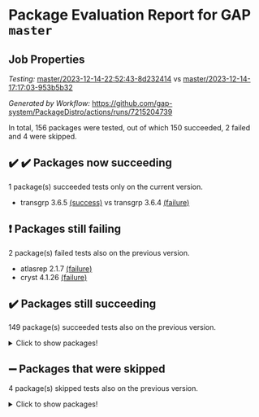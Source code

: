 # Package Evaluation Report for GAP `master`

## Job Properties

*Testing:* [master/2023-12-14-22:52:43-8d232414](https://github.com/gap-system/PackageDistro/blob/data/reports/master/2023-12-14-22:52:43-8d232414) vs [master/2023-12-14-17:17:03-953b5b32](https://github.com/gap-system/PackageDistro/blob/data/reports/master/2023-12-14-17:17:03-953b5b32)

*Generated by Workflow:* https://github.com/gap-system/PackageDistro/actions/runs/7215204739

In total, 156 packages were tested, out of which 150 succeeded, 2 failed and 4 were skipped.

## :heavy_check_mark: :heavy_check_mark: Packages now succeeding

1 package(s) succeeded tests only on the current version.
- transgrp 3.6.5 [(success)](https://github.com/gap-system/PackageDistro/actions/runs/7215204739/job/19659511145) vs transgrp 3.6.4 [(failure)](https://github.com/gap-system/PackageDistro/actions/runs/7211825591/job/19648880406)

## :exclamation: Packages still failing

2 package(s) failed tests also on the previous version.
- atlasrep 2.1.7 [(failure)](https://github.com/gap-system/PackageDistro/actions/runs/7215204739/job/19659473771)
- cryst 4.1.26 [(failure)](https://github.com/gap-system/PackageDistro/actions/runs/7215204739/job/19659481892)

## :heavy_check_mark: Packages still succeeding

149 package(s) succeeded tests also on the previous version.
<details><summary>Click to show packages!</summary>

- 4ti2interface 2023.02-04 [(success)](https://github.com/gap-system/PackageDistro/actions/runs/7215204739/job/19659472397)
- ace 5.6.2 [(success)](https://github.com/gap-system/PackageDistro/actions/runs/7215204739/job/19659472627)
- aclib 1.3.2 [(success)](https://github.com/gap-system/PackageDistro/actions/runs/7215204739/job/19659472832)
- agt 0.3.1 [(success)](https://github.com/gap-system/PackageDistro/actions/runs/7215204739/job/19659473043)
- alnuth 3.2.1 [(success)](https://github.com/gap-system/PackageDistro/actions/runs/7215204739/job/19659473256)
- anupq 3.3.0 [(success)](https://github.com/gap-system/PackageDistro/actions/runs/7215204739/job/19659473522)
- autodoc 2023.06.19 [(success)](https://github.com/gap-system/PackageDistro/actions/runs/7215204739/job/19659477155)
- automata 1.15 [(success)](https://github.com/gap-system/PackageDistro/actions/runs/7215204739/job/19659477638)
- automgrp 1.3.2 [(success)](https://github.com/gap-system/PackageDistro/actions/runs/7215204739/job/19659478069)
- autpgrp 1.11 [(success)](https://github.com/gap-system/PackageDistro/actions/runs/7215204739/job/19659478447)
- cap 2023.12-10 [(success)](https://github.com/gap-system/PackageDistro/actions/runs/7215204739/job/19659478714)
- caratinterface 2.3.5 [(success)](https://github.com/gap-system/PackageDistro/actions/runs/7215204739/job/19659478976)
- cddinterface 2022.11.01 [(success)](https://github.com/gap-system/PackageDistro/actions/runs/7215204739/job/19659479271)
- circle 1.6.6 [(success)](https://github.com/gap-system/PackageDistro/actions/runs/7215204739/job/19659479550)
- classicpres 1.22 [(success)](https://github.com/gap-system/PackageDistro/actions/runs/7215204739/job/19659479824)
- cohomolo 1.6.11 [(success)](https://github.com/gap-system/PackageDistro/actions/runs/7215204739/job/19659480148)
- congruence 1.2.5 [(success)](https://github.com/gap-system/PackageDistro/actions/runs/7215204739/job/19659480454)
- corelg 1.56 [(success)](https://github.com/gap-system/PackageDistro/actions/runs/7215204739/job/19659480752)
- crime 1.6 [(success)](https://github.com/gap-system/PackageDistro/actions/runs/7215204739/job/19659481070)
- crisp 1.4.6 [(success)](https://github.com/gap-system/PackageDistro/actions/runs/7215204739/job/19659481347)
- crypting 0.10.4 [(success)](https://github.com/gap-system/PackageDistro/actions/runs/7215204739/job/19659481619)
- crystcat 1.1.10 [(success)](https://github.com/gap-system/PackageDistro/actions/runs/7215204739/job/19659482188)
- ctbllib 1.3.6 [(success)](https://github.com/gap-system/PackageDistro/actions/runs/7215204739/job/19659482458)
- cubefree 1.19 [(success)](https://github.com/gap-system/PackageDistro/actions/runs/7215204739/job/19659482728)
- curlinterface 2.3.2 [(success)](https://github.com/gap-system/PackageDistro/actions/runs/7215204739/job/19659483001)
- cvec 2.8.1 [(success)](https://github.com/gap-system/PackageDistro/actions/runs/7215204739/job/19659483276)
- datastructures 0.3.0 [(success)](https://github.com/gap-system/PackageDistro/actions/runs/7215204739/job/19659483651)
- deepthought 1.0.6 [(success)](https://github.com/gap-system/PackageDistro/actions/runs/7215204739/job/19659483929)
- design 1.8 [(success)](https://github.com/gap-system/PackageDistro/actions/runs/7215204739/job/19659484213)
- difsets 2.3.1 [(success)](https://github.com/gap-system/PackageDistro/actions/runs/7215204739/job/19659484427)
- digraphs 1.6.3 [(success)](https://github.com/gap-system/PackageDistro/actions/runs/7215204739/job/19659484635)
- edim 1.3.7 [(success)](https://github.com/gap-system/PackageDistro/actions/runs/7215204739/job/19659484875)
- example 4.3.4 [(success)](https://github.com/gap-system/PackageDistro/actions/runs/7215204739/job/19659485104)
- examplesforhomalg 2023.10-01 [(success)](https://github.com/gap-system/PackageDistro/actions/runs/7215204739/job/19659485368)
- factint 1.6.3 [(success)](https://github.com/gap-system/PackageDistro/actions/runs/7215204739/job/19659485592)
- ferret 1.0.9 [(success)](https://github.com/gap-system/PackageDistro/actions/runs/7215204739/job/19659485846)
- fga 1.5.0 [(success)](https://github.com/gap-system/PackageDistro/actions/runs/7215204739/job/19659486056)
- fining 1.5.6 [(success)](https://github.com/gap-system/PackageDistro/actions/runs/7215204739/job/19659486287)
- float 1.0.3 [(success)](https://github.com/gap-system/PackageDistro/actions/runs/7215204739/job/19659486478)
- format 1.4.3 [(success)](https://github.com/gap-system/PackageDistro/actions/runs/7215204739/job/19659486698)
- forms 1.2.9 [(success)](https://github.com/gap-system/PackageDistro/actions/runs/7215204739/job/19659486947)
- fplsa 1.2.6 [(success)](https://github.com/gap-system/PackageDistro/actions/runs/7215204739/job/19659487205)
- fr 2.4.12 [(success)](https://github.com/gap-system/PackageDistro/actions/runs/7215204739/job/19659487415)
- francy 2.0.3 [(success)](https://github.com/gap-system/PackageDistro/actions/runs/7215204739/job/19659487606)
- fwtree 1.3 [(success)](https://github.com/gap-system/PackageDistro/actions/runs/7215204739/job/19659487825)
- gapdoc 1.6.6 [(success)](https://github.com/gap-system/PackageDistro/actions/runs/7215204739/job/19659488019)
- gauss 2023.02-04 [(success)](https://github.com/gap-system/PackageDistro/actions/runs/7215204739/job/19659488292)
- gaussforhomalg 2023.11-01 [(success)](https://github.com/gap-system/PackageDistro/actions/runs/7215204739/job/19659488535)
- gbnp 1.0.5 [(success)](https://github.com/gap-system/PackageDistro/actions/runs/7215204739/job/19659488739)
- generalizedmorphismsforcap 2023.08-02 [(success)](https://github.com/gap-system/PackageDistro/actions/runs/7215204739/job/19659488980)
- genss 1.6.8 [(success)](https://github.com/gap-system/PackageDistro/actions/runs/7215204739/job/19659489194)
- gradedmodules 2023.09-01 [(success)](https://github.com/gap-system/PackageDistro/actions/runs/7215204739/job/19659489417)
- gradedringforhomalg 2023.08-01 [(success)](https://github.com/gap-system/PackageDistro/actions/runs/7215204739/job/19659489614)
- grape 4.9.0 [(success)](https://github.com/gap-system/PackageDistro/actions/runs/7215204739/job/19659489808)
- groupoids 1.73 [(success)](https://github.com/gap-system/PackageDistro/actions/runs/7215204739/job/19659489993)
- grpconst 2.6.4 [(success)](https://github.com/gap-system/PackageDistro/actions/runs/7215204739/job/19659490193)
- guarana 0.96.3 [(success)](https://github.com/gap-system/PackageDistro/actions/runs/7215204739/job/19659490379)
- guava 3.18 [(success)](https://github.com/gap-system/PackageDistro/actions/runs/7215204739/job/19659490570)
- hap 1.60 [(success)](https://github.com/gap-system/PackageDistro/actions/runs/7215204739/job/19659490790)
- hapcryst 0.1.15 [(success)](https://github.com/gap-system/PackageDistro/actions/runs/7215204739/job/19659491013)
- hecke 1.5.3 [(success)](https://github.com/gap-system/PackageDistro/actions/runs/7215204739/job/19659491196)
- help 3.5 [(success)](https://github.com/gap-system/PackageDistro/actions/runs/7215204739/job/19659491396)
- homalg 2023.10-01 [(success)](https://github.com/gap-system/PackageDistro/actions/runs/7215204739/job/19659491603)
- homalgtocas 2023.11-01 [(success)](https://github.com/gap-system/PackageDistro/actions/runs/7215204739/job/19659491794)
- idrel 2.45 [(success)](https://github.com/gap-system/PackageDistro/actions/runs/7215204739/job/19659491985)
- images 1.3.1 [(success)](https://github.com/gap-system/PackageDistro/actions/runs/7215204739/job/19659492205)
- intpic 0.3.0 [(success)](https://github.com/gap-system/PackageDistro/actions/runs/7215204739/job/19659492408)
- io 4.8.2 [(success)](https://github.com/gap-system/PackageDistro/actions/runs/7215204739/job/19659492639)
- io_forhomalg 2023.02-04 [(success)](https://github.com/gap-system/PackageDistro/actions/runs/7215204739/job/19659492843)
- irredsol 1.4.4 [(success)](https://github.com/gap-system/PackageDistro/actions/runs/7215204739/job/19659493091)
- json 2.1.1 [(success)](https://github.com/gap-system/PackageDistro/actions/runs/7215204739/job/19659493325)
- jupyterkernel 1.5.0 [(success)](https://github.com/gap-system/PackageDistro/actions/runs/7215204739/job/19659493580)
- jupyterviz 1.5.6 [(success)](https://github.com/gap-system/PackageDistro/actions/runs/7215204739/job/19659493797)
- kan 1.36 [(success)](https://github.com/gap-system/PackageDistro/actions/runs/7215204739/job/19659493980)
- kbmag 1.5.11 [(success)](https://github.com/gap-system/PackageDistro/actions/runs/7215204739/job/19659494282)
- laguna 3.9.6 [(success)](https://github.com/gap-system/PackageDistro/actions/runs/7215204739/job/19659494502)
- liealgdb 2.2.1 [(success)](https://github.com/gap-system/PackageDistro/actions/runs/7215204739/job/19659494702)
- liepring 2.8 [(success)](https://github.com/gap-system/PackageDistro/actions/runs/7215204739/job/19659494900)
- liering 2.4.2 [(success)](https://github.com/gap-system/PackageDistro/actions/runs/7215204739/job/19659495119)
- linearalgebraforcap 2023.12-05 [(success)](https://github.com/gap-system/PackageDistro/actions/runs/7215204739/job/19659495377)
- localizeringforhomalg 2023.10-01 [(success)](https://github.com/gap-system/PackageDistro/actions/runs/7215204739/job/19659495609)
- loops 3.4.3 [(success)](https://github.com/gap-system/PackageDistro/actions/runs/7215204739/job/19659495870)
- lpres 1.0.3 [(success)](https://github.com/gap-system/PackageDistro/actions/runs/7215204739/job/19659496150)
- majoranaalgebras 1.5.1 [(success)](https://github.com/gap-system/PackageDistro/actions/runs/7215204739/job/19659496418)
- mapclass 1.4.6 [(success)](https://github.com/gap-system/PackageDistro/actions/runs/7215204739/job/19659496671)
- matgrp 0.70 [(success)](https://github.com/gap-system/PackageDistro/actions/runs/7215204739/job/19659496899)
- matricesforhomalg 2023.11-02 [(success)](https://github.com/gap-system/PackageDistro/actions/runs/7215204739/job/19659497197)
- modisom 2.5.4 [(success)](https://github.com/gap-system/PackageDistro/actions/runs/7215204739/job/19659497442)
- modulepresentationsforcap 2023.10-01 [(success)](https://github.com/gap-system/PackageDistro/actions/runs/7215204739/job/19659497683)
- modules 2023.10-01 [(success)](https://github.com/gap-system/PackageDistro/actions/runs/7215204739/job/19659497938)
- monoidalcategories 2023.11-02 [(success)](https://github.com/gap-system/PackageDistro/actions/runs/7215204739/job/19659498266)
- nconvex 2022.09-01 [(success)](https://github.com/gap-system/PackageDistro/actions/runs/7215204739/job/19659498525)
- nilmat 1.4.2 [(success)](https://github.com/gap-system/PackageDistro/actions/runs/7215204739/job/19659498831)
- nock 1.5 [(success)](https://github.com/gap-system/PackageDistro/actions/runs/7215204739/job/19659499101)
- normalizinterface 1.3.6 [(success)](https://github.com/gap-system/PackageDistro/actions/runs/7215204739/job/19659499430)
- nq 2.5.10 [(success)](https://github.com/gap-system/PackageDistro/actions/runs/7215204739/job/19659499780)
- numericalsgps 1.3.1 [(success)](https://github.com/gap-system/PackageDistro/actions/runs/7215204739/job/19659500095)
- openmath 11.5.3 [(success)](https://github.com/gap-system/PackageDistro/actions/runs/7215204739/job/19659500425)
- orb 4.9.0 [(success)](https://github.com/gap-system/PackageDistro/actions/runs/7215204739/job/19659500721)
- packagemanager 1.4.1 [(success)](https://github.com/gap-system/PackageDistro/actions/runs/7215204739/job/19659501020)
- patternclass 2.4.3 [(success)](https://github.com/gap-system/PackageDistro/actions/runs/7215204739/job/19659501299)
- permut 2.0.4 [(success)](https://github.com/gap-system/PackageDistro/actions/runs/7215204739/job/19659501595)
- polenta 1.3.10 [(success)](https://github.com/gap-system/PackageDistro/actions/runs/7215204739/job/19659501869)
- polymaking 0.8.7 [(success)](https://github.com/gap-system/PackageDistro/actions/runs/7215204739/job/19659502096)
- primgrp 3.4.4 [(success)](https://github.com/gap-system/PackageDistro/actions/runs/7215204739/job/19659502338)
- profiling 2.5.4 [(success)](https://github.com/gap-system/PackageDistro/actions/runs/7215204739/job/19659502598)
- qpa 1.34 [(success)](https://github.com/gap-system/PackageDistro/actions/runs/7215204739/job/19659502849)
- quagroup 1.8.3 [(success)](https://github.com/gap-system/PackageDistro/actions/runs/7215204739/job/19659503096)
- radiroot 2.9 [(success)](https://github.com/gap-system/PackageDistro/actions/runs/7215204739/job/19659503391)
- rcwa 4.7.1 [(success)](https://github.com/gap-system/PackageDistro/actions/runs/7215204739/job/19659503642)
- rds 1.8 [(success)](https://github.com/gap-system/PackageDistro/actions/runs/7215204739/job/19659503905)
- recog 1.4.2 [(success)](https://github.com/gap-system/PackageDistro/actions/runs/7215204739/job/19659504261)
- repndecomp 1.3.0 [(success)](https://github.com/gap-system/PackageDistro/actions/runs/7215204739/job/19659504610)
- repsn 3.1.1 [(success)](https://github.com/gap-system/PackageDistro/actions/runs/7215204739/job/19659504894)
- resclasses 4.7.3 [(success)](https://github.com/gap-system/PackageDistro/actions/runs/7215204739/job/19659505150)
- ringsforhomalg 2023.11-02 [(success)](https://github.com/gap-system/PackageDistro/actions/runs/7215204739/job/19659505382)
- sco 2023.08-01 [(success)](https://github.com/gap-system/PackageDistro/actions/runs/7215204739/job/19659505648)
- scscp 2.4.1 [(success)](https://github.com/gap-system/PackageDistro/actions/runs/7215204739/job/19659505898)
- semigroups 5.3.2 [(success)](https://github.com/gap-system/PackageDistro/actions/runs/7215204739/job/19659506193)
- sglppow 2.3 [(success)](https://github.com/gap-system/PackageDistro/actions/runs/7215204739/job/19659506966)
- sgpviz 0.999.5 [(success)](https://github.com/gap-system/PackageDistro/actions/runs/7215204739/job/19659507199)
- simpcomp 2.1.14 [(success)](https://github.com/gap-system/PackageDistro/actions/runs/7215204739/job/19659507534)
- singular 2023.02.09 [(success)](https://github.com/gap-system/PackageDistro/actions/runs/7215204739/job/19659507751)
- sl2reps 1.1 [(success)](https://github.com/gap-system/PackageDistro/actions/runs/7215204739/job/19659507950)
- sla 1.5.3 [(success)](https://github.com/gap-system/PackageDistro/actions/runs/7215204739/job/19659508160)
- smallgrp 1.5.3 [(success)](https://github.com/gap-system/PackageDistro/actions/runs/7215204739/job/19659508361)
- smallsemi 0.6.13 [(success)](https://github.com/gap-system/PackageDistro/actions/runs/7215204739/job/19659508584)
- sonata 2.9.6 [(success)](https://github.com/gap-system/PackageDistro/actions/runs/7215204739/job/19659508781)
- sophus 1.27 [(success)](https://github.com/gap-system/PackageDistro/actions/runs/7215204739/job/19659509009)
- sotgrps 1.2 [(success)](https://github.com/gap-system/PackageDistro/actions/runs/7215204739/job/19659509200)
- spinsym 1.5.2 [(success)](https://github.com/gap-system/PackageDistro/actions/runs/7215204739/job/19659509391)
- standardff 1.0 [(success)](https://github.com/gap-system/PackageDistro/actions/runs/7215204739/job/19659509598)
- symbcompcc 1.3.2 [(success)](https://github.com/gap-system/PackageDistro/actions/runs/7215204739/job/19659509825)
- thelma 1.3 [(success)](https://github.com/gap-system/PackageDistro/actions/runs/7215204739/job/19659510048)
- tomlib 1.2.9 [(success)](https://github.com/gap-system/PackageDistro/actions/runs/7215204739/job/19659510261)
- toolsforhomalg 2023.11-01 [(success)](https://github.com/gap-system/PackageDistro/actions/runs/7215204739/job/19659510469)
- toric 1.9.5 [(success)](https://github.com/gap-system/PackageDistro/actions/runs/7215204739/job/19659510688)
- toricvarieties 2022.07.13 [(success)](https://github.com/gap-system/PackageDistro/actions/runs/7215204739/job/19659510933)
- ugaly 4.1.3 [(success)](https://github.com/gap-system/PackageDistro/actions/runs/7215204739/job/19659511363)
- unipot 1.5 [(success)](https://github.com/gap-system/PackageDistro/actions/runs/7215204739/job/19659511583)
- unitlib 4.2.0 [(success)](https://github.com/gap-system/PackageDistro/actions/runs/7215204739/job/19659511767)
- utils 0.84 [(success)](https://github.com/gap-system/PackageDistro/actions/runs/7215204739/job/19659511949)
- uuid 0.7 [(success)](https://github.com/gap-system/PackageDistro/actions/runs/7215204739/job/19659512161)
- walrus 0.9991 [(success)](https://github.com/gap-system/PackageDistro/actions/runs/7215204739/job/19659512407)
- wedderga 4.10.4 [(success)](https://github.com/gap-system/PackageDistro/actions/runs/7215204739/job/19659512645)
- xmod 2.91 [(success)](https://github.com/gap-system/PackageDistro/actions/runs/7215204739/job/19659512887)
- xmodalg 1.23 [(success)](https://github.com/gap-system/PackageDistro/actions/runs/7215204739/job/19659513072)
- yangbaxter 0.10.3 [(success)](https://github.com/gap-system/PackageDistro/actions/runs/7215204739/job/19659513236)
- zeromqinterface 0.14 [(success)](https://github.com/gap-system/PackageDistro/actions/runs/7215204739/job/19659513442)
</details>

## :heavy_minus_sign: Packages that were skipped

4 package(s) skipped tests also on the previous version.
<details><summary>Click to show packages!</summary>

- browse 1.8.21 [(skipped)](https://github.com/gap-system/PackageDistro/actions/runs/7215204739/job/19658988357)
- itc 1.5.1 [(skipped)](https://github.com/gap-system/PackageDistro/actions/runs/7215204739/job/19658988357)
- polycyclic 2.16 [(skipped)](https://github.com/gap-system/PackageDistro/actions/runs/7215204739/job/19658988357)
- xgap 4.31 [(skipped)](https://github.com/gap-system/PackageDistro/actions/runs/7215204739/job/19658988357)
</details>

